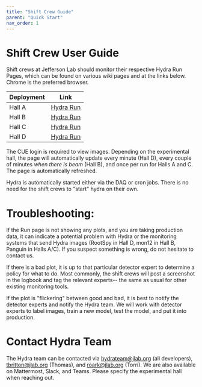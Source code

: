 ```yaml
---
title: "Shift Crew Guide"
parent: "Quick Start"
nav_order: 1
---
```


# Shift Crew User Guide

Shift crews at Jefferson Lab should monitor their respective Hydra Run Pages, which can be found on various wiki pages and at the links below. Chrome is the preferred browser. 

| Deployment  | Link                                   |
|-------------|----------------------------------------|
| Hall A      | [Hydra Run](https://epsciweb.jlab.org/sbs_hydra) |
| Hall B      | [Hydra Run](https://epsciweb.jlab.org/clas_hydra) |
| Hall C      | [Hydra Run](https://epsciweb.jlab.org/hallc_hydra) |
| Hall D      | [Hydra Run](https://epsciweb.jlab.org/gluex_hydra) |

The CUE login is required to view images. Depending on the experimental hall, the page will automatically update every minute (Hall D), every couple of minutes _when there is beam_ (Hall B), and once per run for Halls A and C. The page is automatically refreshed. 

Hydra is automatically started either via the DAQ or cron jobs. There is no need for the shift crews to "start" hydra on their own. 

# Troubleshooting: 

If the Run page is not showing any plots, and you are taking production data, it can indicate a potential problem with Hydra or the monitoring systems that send Hydra images (RootSpy in Hall D, mon12 in Hall B, Panguin in Halls A/C). If you suspect something is wrong, do not hesitate to contact us. 

If there is a bad plot, it is up to that particular detector expert to determine a policy for what to do. Most commonly, the shift crews will post a screenshot in the logbook and tag the relevant experts-- the same as usual for other existing monitoring tools. 

If the plot is "flickering" between good and bad, it is best to notify the detector experts and notify the Hydra team. We will work with detector experts to label images, train a new model, test the model, and put it into production. 

# Contact Hydra Team

The Hydra team can be contacted via hydrateam@jlab.org (all developers), tbritton@jlab.org (Thomas), and roark@jlab.org (Torri). We are also available on Mattermost, Slack, and Teams. Please specify the experimental hall when reaching out. 